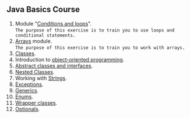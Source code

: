 ## Java Basics Course
1. Module "[Conditions and loops](https://github.com/pp8a/Java_Basics_ENG/tree/main/Conditions_and_Loops)".<br/> ```The purpose of this exercise is to train you to use loops and conditional statements.```
2. [Arrays](https://github.com/pp8a/Java_Basics_ENG/tree/main/Arrays) module. <br/>```The purpose of this exercise is to train you to work with arrays.```
3. [Classes](https://github.com/pp8a/Java_Basics_ENG/tree/main/Classes).
4. Introduction to [object-oriented programming](https://github.com/pp8a/Java_Basics_ENG/tree/main/OOP).
5. [Abstract classes and interfaces](https://github.com/pp8a/Java_Basics_ENG/tree/main/Abstract_classes_and_interfaces).
6. [Nested Classes](https://github.com/pp8a/Java_Basics_ENG/tree/main/Nested_Classes).
7. Working with [Strings](https://github.com/pp8a/Java_Basics_ENG/tree/main/Strings).
8. [Exceptions](https://github.com/pp8a/Java_Basics_ENG/tree/main/Exceptions).
9. [Generics](https://github.com/pp8a/Java_Basics_ENG/tree/main/Generics).
10. [Enums](https://github.com/pp8a/Java_Basics_ENG/tree/main/Enums).
11. [Wrapper classes](https://github.com/pp8a/Java_Basics_ENG/tree/main/Wrapper_Classes).
12. [Optionals](https://github.com/pp8a/Java_Basics_ENG/tree/main/Optional).
